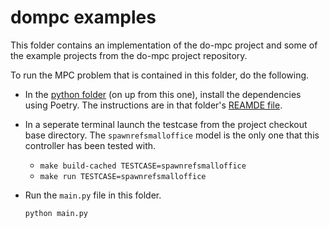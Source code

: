 # dompc examples

This folder contains an implementation of the do-mpc project and some of the example projects from the
do-mpc project repository. 

To run the MPC problem that is contained in this folder, do the following.

* In the [python folder](../) (on up from this one), install the dependencies using Poetry. The instructions are
  in that folder's [REAMDE file](../../README.md).

* In a seperate terminal launch the testcase from the project checkout base directory. The `spawnrefsmalloffice` model is the only one that this controller has been tested with. 

  * `make build-cached TESTCASE=spawnrefsmalloffice`
  * `make run TESTCASE=spawnrefsmalloffice`
  
* Run the `main.py` file in this folder. 

  ```bash
  python main.py  
  ```
